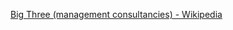 ﻿[Big Three (management consultancies) - Wikipedia](https://en.wikipedia.org/wiki/Big_Three_(management_consultancies))